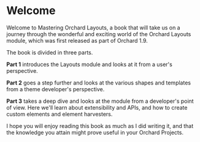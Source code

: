 # Welcome

Welcome to Mastering Orchard Layouts, a book that will take us on a journey through the wonderful and exciting world of the Orchard Layouts module, which was first released as part of Orchard 1.9.

The book is divided in three parts.

**Part 1** introduces the Layouts module and looks at it from a user's perspective.

**Part 2** goes a step further and looks at the various shapes and templates from a theme developer's perspective.

**Part 3** takes a deep dive and looks at the module from a developer's point of view. Here we'll learn about extensibility and APIs, and how to create custom elements and element harvesters.

I hope you will enjoy reading this book as much as I did writing it, and that the knowledge you attain might prove useful in your Orchard Projects.

